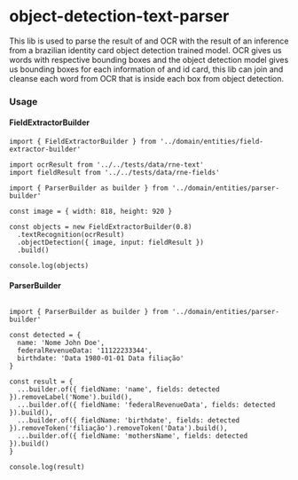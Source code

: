# object-detection-text-parser
This lib is used to parse the result of and OCR with the result of an inference from a brazilian identity card object detection trained model.
OCR gives us words with respective bounding boxes and the object detection model gives us bounding boxes for each information of and id card, this lib can join and cleanse each word from OCR that is inside each box from object detection.

### Usage

#### FieldExtractorBuilder

```node
import { FieldExtractorBuilder } from '../domain/entities/field-extractor-builder'

import ocrResult from '../../tests/data/rne-text'
import fieldResult from '../../tests/data/rne-fields'

import { ParserBuilder as builder } from '../domain/entities/parser-builder'

const image = { width: 818, height: 920 }

const objects = new FieldExtractorBuilder(0.8)
  .textRecognition(ocrResult)
  .objectDetection({ image, input: fieldResult })
  .build()

console.log(objects)

```

#### ParserBuilder

```node

import { ParserBuilder as builder } from '../domain/entities/parser-builder'

const detected = {
  name: 'Nome John Doe',
  federalRevenueData: '11122233344',
  birthdate: 'Data 1980-01-01 Data filiação'
}

const result = {
  ...builder.of({ fieldName: 'name', fields: detected }).removeLabel('Nome').build(),
  ...builder.of({ fieldName: 'federalRevenueData', fields: detected }).build(),
  ...builder.of({ fieldName: 'birthdate', fields: detected }).removeToken('filiação').removeToken('Data').build(),
  ...builder.of({ fieldName: 'mothersName', fields: detected }).build()
}

console.log(result)

```

